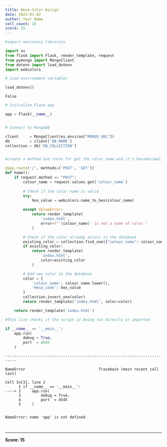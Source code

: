 ```yaml
---
title: Hexa-Color-Assign
date: 2025-01-02
author: Your Name
cell_count: 16
score: 15
---
```


```python
#import neccesary libraries
```


```python
import os
from flask import Flask, render_template, request
from pymongo import MongoClient
from dotenv import load_dotenv
import webcolors
```


```python
# Load environment variables
```


```python
load_dotenv()
```




    False




```python
# Initialize Flask app
```


```python
app = Flask(__name__)
```


```python

```


```python
# Connect to MongoDB
```


```python
client     = MongoClient(os.environ["MONGO_URL"])
db         = client['DB_NAME']
collection = db['DB_COLLECTION']
```


```python

```


```python
#create a method and route for get the color name and it's hexadecimal_code
```


```python
@app.route('/', methods=['POST', 'GET'])
def home():
    if request.method == "POST":
        colour_name = request.values.get('colour_name')
        
        # Check if the color name is valid
        try:
            hex_value = webcolors.name_to_hex(colour_name)

        except ValueError:
            return render_template(
                'index.html',
                error=f"'{colour_name}' is not a name of color."
            )

        # Check if the color already exists in the database
        existing_color = collection.find_one({"colour_name": colour_name.lower()})
        if existing_color:
            return render_template(
                'index.html',
                color=existing_color
            )

        # Add new color to the database
        color = {
            'colour_name': colour_name.lower(),
            'Hexa_code': hex_value
        }
        collection.insert_one(color)
        return render_template('index.html', color=color)

    return render_template('index.html')
```


```python
#This line checks if the script is being run directly or imported
```


```python
if __name__ == '__main__':
    app.run(
        debug = True,
        port  = 4545
    )
```


    ---------------------------------------------------------------------------

    NameError                                 Traceback (most recent call last)

    Cell In[3], line 2
          1 if __name__ == '__main__':
    ----> 2     app.run(
          3         debug = True,
          4         port  = 4545
          5     )


    NameError: name 'app' is not defined



```python

```


```python

```


---
**Score: 15**
